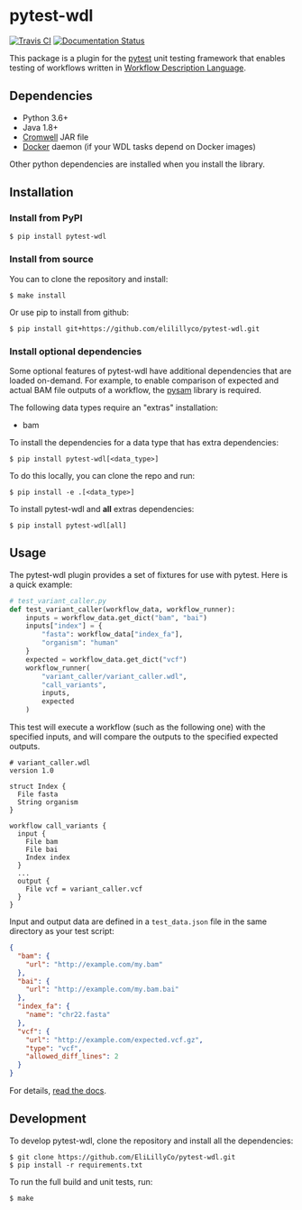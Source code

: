 # pytest-wdl

[![Travis CI](https://travis-ci.com/EliLillyCo/pytest-wdl.svg?branch=master)](https://travis-ci.com/EliLillyCo/pytest-wdl)
[![Documentation Status](https://readthedocs.org/projects/pytest-wdl/badge/?version=latest)](https://pytest-wdl.readthedocs.io/en/latest/?badge=latest)

This package is a plugin for the [pytest](https://docs.pytest.org/en/latest/) unit testing framework that enables testing of workflows written in [Workflow Description Language](https://github.com/openwdl).

## Dependencies

* Python 3.6+
* Java 1.8+
* [Cromwell](https://github.com/broadinstitute/cromwell/releases/tag/38) JAR file
* [Docker](https://www.docker.com/get-started) daemon (if your WDL tasks depend on Docker images)

Other python dependencies are installed when you install the library.

## Installation

### Install from PyPI

```commandline
$ pip install pytest-wdl
```

### Install from source

You can to clone the repository and install:

```
$ make install
```

Or use pip to install from github:

```commandline
$ pip install git+https://github.com/elilillyco/pytest-wdl.git
```

### Install optional dependencies

Some optional features of pytest-wdl have additional dependencies that are loaded on-demand. For example, to enable comparison of expected and actual BAM file outputs of a workflow, the [pysam](https://pysam.readthedocs.io/) library is required.

The following data types require an "extras" installation:

- bam

To install the dependencies for a data type that has extra dependencies:

```
$ pip install pytest-wdl[<data_type>]
```

To do this locally, you can clone the repo and run:

```commandline
$ pip install -e .[<data_type>]
```

To install pytest-wdl and **all** extras dependencies:

```
$ pip install pytest-wdl[all]
```

## Usage

The pytest-wdl plugin provides a set of fixtures for use with pytest. Here is a quick example:

```python
# test_variant_caller.py
def test_variant_caller(workflow_data, workflow_runner):
    inputs = workflow_data.get_dict("bam", "bai")
    inputs["index"] = {
        "fasta": workflow_data["index_fa"],
        "organism": "human"
    }
    expected = workflow_data.get_dict("vcf")
    workflow_runner(
        "variant_caller/variant_caller.wdl",
        "call_variants",
        inputs,
        expected
    )
```

This test will execute a workflow (such as the following one) with the specified inputs, and will compare the outputs to the specified expected outputs.

```wdl
# variant_caller.wdl
version 1.0

struct Index {
  File fasta
  String organism
}

workflow call_variants {
  input {
    File bam
    File bai
    Index index
  }
  ...
  output {
    File vcf = variant_caller.vcf
  }
}
```

Input and output data are defined in a `test_data.json` file in the same directory as your test script:

```json
{
  "bam": {
    "url": "http://example.com/my.bam"
  },
  "bai": {
    "url": "http://example.com/my.bam.bai"
  },
  "index_fa": {
    "name": "chr22.fasta"
  },
  "vcf": {
    "url": "http://example.com/expected.vcf.gz",
    "type": "vcf",
    "allowed_diff_lines": 2
  }
}
```

For details, [read the docs](https://pytest-wdl.readthedocs.io).

## Development

To develop pytest-wdl, clone the repository and install all the dependencies:

```commandline
$ git clone https://github.com/EliLillyCo/pytest-wdl.git
$ pip install -r requirements.txt
```

To run the full build and unit tests, run:

```commandline
$ make
```
